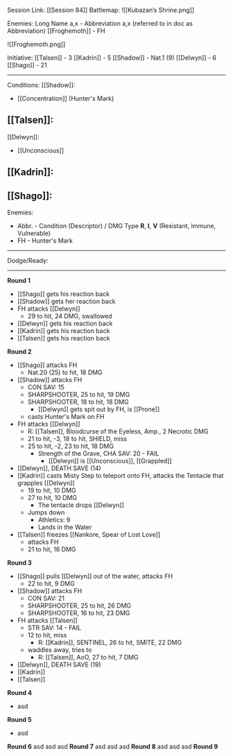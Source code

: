 Session Link:
[[Session 84]]
Battlemap:
![[Kubazan’s Shrine.png]]

Enemies:
Long Name a,x - Abbreviation a,x (referred to in doc as Abbreviation)
[[Froghemoth]] - FH

![[Froghemoth.png]]

Initiative:
[[Talsen]] - 3
[[Kadrin]] - 5
[[Shadow]] - Nat.1 (9)
[[Delwyn]] - 6
[[Shago]] - 21

---
Conditions:
[[Shadow]]:
- [[Concentration]] (Hunter's Mark)

[[Talsen]]:
- 

[[Delwyn]]:
- [[Unconscious]]

[[Kadrin]]:
- 

[[Shago]]: 
- 

Enemies:
- Abbr. - Condition (Descriptor) / DMG Type __R__, __I__, __V__ (Resistant, Immune, Vulnerable)
- FH - Hunter's Mark
---
Dodge/Ready:


---
**Round 1**
- [[Shago]] gets his reaction back
- [[Shadow]] gets her reaction back
- FH attacks [[Delwyn]]
	- 29 to hit, 24 DMG, swallowed
- [[Delwyn]] gets his reaction back
- [[Kadrin]] gets his reaction back
- [[Talsen]] gets his reaction back

**Round 2**
- [[Shago]] attacks FH
	- Nat.20 (25) to hit, 18 DMG
- [[Shadow]] attacks FH
	- CON SAV: 15
	- SHARPSHOOTER, 25 to hit, 19 DMG
	- SHARPSHOOTER, 18 to hit, 18 DMG
		- [[Delwyn]] gets spit out by FH, is [[Prone]]
	- casts Hunter's Mark on FH
- FH attacks [[Delwyn]]
	- R: [[Talsen]], Bloodcurse of the Eyeless, Amp., 2 Necrotic DMG
	- 21 to hit, -3, 18 to hit, SHIELD, miss
	- 25 to hit, -2, 23 to hit, 18 DMG
		- Strength of the Grave, CHA SAV: 20 - FAIL
			- [[Delwyn]] is [[Unconscious]], [[Grappled]]
- [[Delwyn]], DEATH SAVE (14)
- [[Kadrin]] casts Misty Step to teleport onto FH, attacks the Tentacle that grapples [[Delwyn]]
	- 19 to hit, 10 DMG
	- 27 to hit, 10 DMG
		- The tentacle drops [[Delwyn]]
	- Jumps down
		- Athletics: 9
		- Lands in the Water
- [[Talsen]] freezes [[Nankore, Spear of Lost Love]]
	- attacks FH
	- 21 to hit, 16 DMG

**Round 3**
- [[Shago]] pulls [[Delwyn]] out of the water, attacks FH
	- 22 to hit, 9 DMG
- [[Shadow]] attacks FH
	- CON SAV: 21
	- SHARPSHOOTER, 25 to hit, 26 DMG
	- SHARPSHOOTER, 16 to hit, 23 DMG
- FH attacks [[Talsen]]
	- STR SAV: 14 - FAIL
	- 12 to hit, miss
		- R: [[Kadrin]], SENTINEL, 26 to hit, SMITE, 22 DMG
	- waddles away, tries to 
		- R: [[Talsen]], AoO, 27 to hit, 7 DMG
- [[Delwyn]], DEATH SAVE (19)
- [[Kadrin]] 
- [[Talsen]]

**Round 4**
- asd

**Round 5**
- asd

**Round 6**
asd
asd
asd
**Round 7**
asd
asd
asd
**Round 8**
asd
asd
asd
**Round 9**
